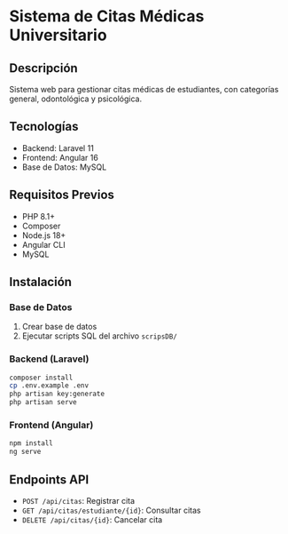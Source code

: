 
# Sistema de Citas Médicas Universitario

## Descripción
Sistema web para gestionar citas médicas de estudiantes, con categorías general, odontológica y psicológica.

## Tecnologías
- Backend: Laravel 11
- Frontend: Angular 16
- Base de Datos: MySQL

## Requisitos Previos
- PHP 8.1+
- Composer
- Node.js 18+
- Angular CLI
- MySQL

## Instalación

### Base de Datos
1. Crear base de datos
2. Ejecutar scripts SQL del archivo `scripsDB/`

### Backend (Laravel)
```bash
composer install
cp .env.example .env
php artisan key:generate
php artisan serve
```

### Frontend (Angular)
```bash
npm install
ng serve
```

## Endpoints API
- `POST /api/citas`: Registrar cita
- `GET /api/citas/estudiante/{id}`: Consultar citas
- `DELETE /api/citas/{id}`: Cancelar cita

